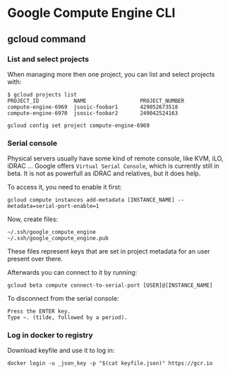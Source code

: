 # Google Compute Engine CLI 

## gcloud command

### List and select projects

When managing more then one project, you can list and select projects with:

```
$ gcloud projects list
PROJECT_ID           NAME                 PROJECT_NUMBER
compute-engine-6969  jsosic-foobar1       429052673518
compute-engine-6970  jsosic-foobar2       249042524163
```

```
gcloud config set project compute-engine-6969
```

### Serial console

Physical servers usually have some kind of remote console, like KVM, iLO,
iDRAC ... Google offers `Virtual Serial Console`, which is currently still
in beta. It is not as powerfull as iDRAC and relatives, but it does help.

To access it, you need to enable it first:

```
gcloud compute instances add-metadata [INSTANCE_NAME] --metadata=serial-port-enable=1
```

Now, create files:

```
~/.ssh/google_compute_engine
~/.ssh/google_compute_engine.pub
```
These files represent keys that are set in project metadata for an user present over there.


Afterwards you can connect to it by running:

```
gcloud beta compute connect-to-serial-port [USER]@[INSTANCE_NAME]
```

To disconnect from the serial console:

```
Press the ENTER key.
Type ~. (tilde, followed by a period).
```


### Log in docker to registry

Download keyfile and use it to log in:

```
docker login -u _json_key -p "$(cat keyfile.json)" https://gcr.io
```

